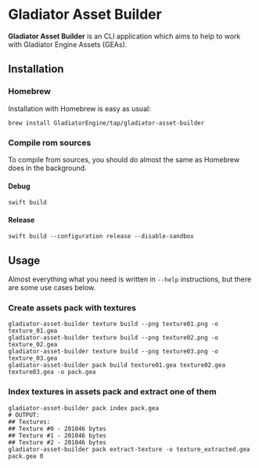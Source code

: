 # Gladiator Asset Builder

**Gladiator Asset Builder** is an CLI application which aims to help to work with Gladiator Engine Assets (GEAs).

## Installation
### Homebrew
Installation with Homebrew is easy as usual:
```shell
brew install GladiatorEngine/tap/gladiator-asset-builder
```
### Compile rom sources
To compile from sources, you should do almost the same as Homebrew does in the background.
#### Debug
```shell
swift build
```
#### Release
```shell
swift build --configuration release --disable-sandbox
```
## Usage
Almost everything what you need is written in `--help` instructions, but there are some use cases below.
### Create assets pack with textures
```shell
gladiator-asset-builder texture build --png texture01.png -o texture_01.gea
gladiator-asset-builder texture build --png texture02.png -o texture_02.gea
gladiator-asset-builder texture build --png texture03.png -o texture_03.gea
gladiator-asset-builder pack build texture01.gea texture02.gea texture03.gea -o pack.gea
```
### Index textures in assets pack and extract one of them
```shell
gladiator-asset-builder pack index pack.gea
# OUTPUT:
## Textures: 
## Texture #0 - 201046 bytes
## Texture #1 - 201046 bytes
## Texture #2 - 201046 bytes
gladiator-asset-builder pack extract-texture -o texture_extracted.gea pack.gea 0
```
